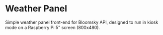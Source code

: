 Weather Panel
=============

Simple weather panel front-end for Bloomsky API, designed to run in kiosk mode on a Raspberry Pi 5" screen (800x480).